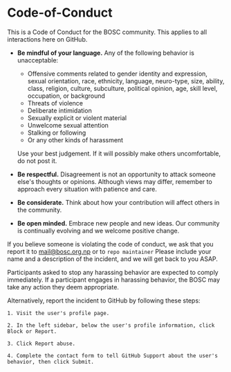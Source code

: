 # Code-of-Conduct

This is a Code of Conduct for the BOSC community. This applies to all interactions here on GitHub.

-   **Be mindful of your language.** Any of the following behavior is unacceptable:

    -   Offensive comments related to gender identity and expression, sexual orientation, race, ethnicity, language, neuro-type, size, ability, class, religion, culture, subculture, political opinion, age, skill level, occupation, or background
    -   Threats of violence
    -   Deliberate intimidation
    -   Sexually explicit or violent material
    -   Unwelcome sexual attention
    -   Stalking or following
    -   Or any other kinds of harassment

    Use your best judgement. If it will possibly make others uncomfortable, do not post it.

-   **Be respectful.** Disagreement is not an opportunity to attack someone else's thoughts or opinions. Although views may differ, remember to approach every situation with patience and care.
-   **Be considerate.** Think about how your contribution will affect others in the community.
-   **Be open minded.** Embrace new people and new ideas. Our community is continually evolving and we welcome positive change.

If you believe someone is violating the code of conduct, we ask that you report it to [mail@bosc.org.np](mailto:mail@bosc.org.np) or to `repo maintainer` Please include your name and a description of the incident, and we will get back to you ASAP.

Participants asked to stop any harassing behavior are expected to comply immediately. If a participant engages in harassing behavior, the BOSC may take any action they deem appropriate.

Alternatively, report the incident to GitHub by following these steps:

    1. Visit the user's profile page.

    2. In the left sidebar, below the user's profile information, click Block or Report.

    3. Click Report abuse.

    4. Complete the contact form to tell GitHub Support about the user's behavior, then click Submit.
